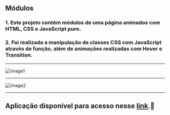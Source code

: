 ## Módulos

### 1. Este projeto contém módulos de uma página animados com HTML, CSS e JavaScript puro. 
### 2. Foi realizada a manipulação de classes CSS com JavaScript através de função, além de animações realizadas com Hover e Transition. 

---------------------------------------------------

![image1](https://user-images.githubusercontent.com/107960903/200571655-5330f25e-b9cd-4dc3-8245-ab261b85d75e.jpg)

---------------------------------------------------

![image2](https://user-images.githubusercontent.com/107960903/200571740-862ec44d-06eb-48db-a5bc-f3118a89cc1b.jpg)

---------------------------------------------------

## Aplicação disponível para acesso nesse [link](http://tribodigital.com.br/nayra/modulos/).🚀
